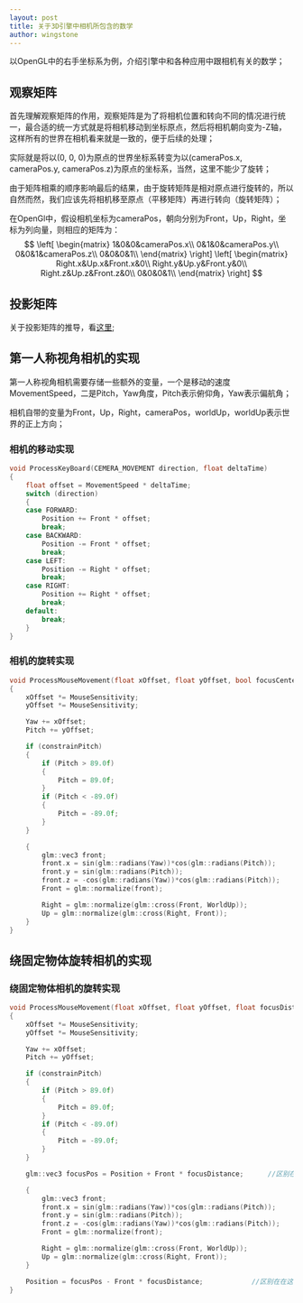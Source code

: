 ```yaml
---
layout: post
title: 关于3D引擎中相机所包含的数学
author: wingstone
---
```


以OpenGL中的右手坐标系为例，介绍引擎中和各种应用中跟相机有关的数学；

## 观察矩阵

首先理解观察矩阵的作用，观察矩阵是为了将相机位置和转向不同的情况进行统一，最合适的统一方式就是将相机移动到坐标原点，然后将相机朝向变为-Z轴，这样所有的世界在相机看来就是一致的，便于后续的处理；

实际就是将以(0, 0, 0)为原点的世界坐标系转变为以(cameraPos.x, cameraPos.y, cameraPos.z)为原点的坐标系，当然，这里不能少了旋转；

由于矩阵相乘的顺序影响最后的结果，由于旋转矩阵是相对原点进行旋转的，所以自然而然，我们应该先将相机移至原点（平移矩阵）再进行转向（旋转矩阵）；

在OpenGl中，假设相机坐标为cameraPos，朝向分别为Front，Up，Right，坐标为列向量，则相应的矩阵为：
$$
\left[
\begin{matrix}
1&0&0&cameraPos.x\\
0&1&0&cameraPos.y\\
0&0&1&cameraPos.z\\
0&0&0&1\\
\end{matrix}
\right]
\left[
\begin{matrix}
Right.x&Up.x&Front.x&0\\
Right.y&Up.y&Front.y&0\\
Right.z&Up.z&Front.z&0\\
0&0&0&1\\
\end{matrix}
\right]
$$

## 投影矩阵

关于投影矩阵的推导，看[这里](http://www.songho.ca/opengl/gl_projectionmatrix.html);

## 第一人称视角相机的实现

第一人称视角相机需要存储一些额外的变量，一个是移动的速度MovementSpeed，二是Pitch，Yaw角度，Pitch表示俯仰角，Yaw表示偏航角；

相机自带的变量为Front，Up，Right，cameraPos，worldUp，worldUp表示世界的正上方向；

### 相机的移动实现

```c++
void ProcessKeyBoard(CEMERA_MOVEMENT direction, float deltaTime)
{
    float offset = MovementSpeed * deltaTime;
    switch (direction)
    {
    case FORWARD:
        Position += Front * offset;
        break;
    case BACKWARD:
        Position -= Front * offset;
        break;
    case LEFT:
        Position -= Right * offset;
        break;
    case RIGHT:
        Position += Right * offset;
        break;
    default:
        break;
    }
}

```

### 相机的旋转实现

```c++
void ProcessMouseMovement(float xOffset, float yOffset, bool focusCenter = true, GLboolean constrainPitch = true)
{
    xOffset *= MouseSensitivity;
    yOffset *= MouseSensitivity;

    Yaw += xOffset;
    Pitch += yOffset;

    if (constrainPitch)
    {
        if (Pitch > 89.0f)
        {
            Pitch = 89.0f;
        }
        if (Pitch < -89.0f)
        {
            Pitch = -89.0f;
        }
    }

    {
        glm::vec3 front;
        front.x = sin(glm::radians(Yaw))*cos(glm::radians(Pitch));
        front.y = sin(glm::radians(Pitch));
        front.z = -cos(glm::radians(Yaw))*cos(glm::radians(Pitch));
        Front = glm::normalize(front);

        Right = glm::normalize(glm::cross(Front, WorldUp));
        Up = glm::normalize(glm::cross(Right, Front));
    }
}
```

## 绕固定物体旋转相机的实现

### 绕固定物体相机的旋转实现

```c++
void ProcessMouseMovement(float xOffset, float yOffset, float focusDistance = 5.0f, GLboolean constrainPitch = true)
{
    xOffset *= MouseSensitivity;
    yOffset *= MouseSensitivity;

    Yaw += xOffset;
    Pitch += yOffset;

    if (constrainPitch)
    {
        if (Pitch > 89.0f)
        {
            Pitch = 89.0f;
        }
        if (Pitch < -89.0f)
        {
            Pitch = -89.0f;
        }
    }

    glm::vec3 focusPos = Position + Front * focusDistance;      //区别在在这里

    {
        glm::vec3 front;
        front.x = sin(glm::radians(Yaw))*cos(glm::radians(Pitch));
        front.y = sin(glm::radians(Pitch));
        front.z = -cos(glm::radians(Yaw))*cos(glm::radians(Pitch));
        Front = glm::normalize(front);

        Right = glm::normalize(glm::cross(Front, WorldUp));
        Up = glm::normalize(glm::cross(Right, Front));
    }

    Position = focusPos - Front * focusDistance;            //区别在在这里
}
```